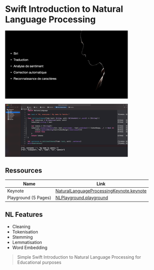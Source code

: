 # Swift Introduction to Natural Language Processing

<p float="center">
  <img src="./Images/SS.png" width="400" />
</p>
<p float="center">
  <img src="./Images/SSPlayground.png" width="400" />
</p>

## Ressources 
| Name | Link |
| ------ | ------ |
| Keynote | [NaturalLanguageProcessingKeynote.keynote](./NaturalLanguageProcessingKeynote.keynote) |
| Playground (5 Pages) | [NLPlayground.playground](./NLPlayground.playground) |

## NL Features

- Cleaning
- Tokenisation
- Stemming 
- Lemmatisation
- Word Embedding


> Simple Swift Introduction to Natural Language Processing for Educational purposes
